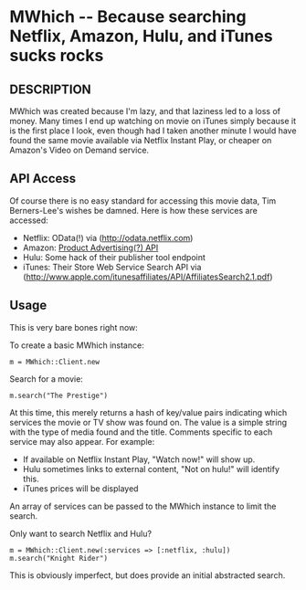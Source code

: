 MWhich -- Because searching Netflix, Amazon, Hulu, and iTunes sucks rocks
==========

## DESCRIPTION

MWhich was created because I'm lazy, and that laziness led to a loss of money.
Many times I end up watching on movie on iTunes simply because it is the first
place I look, even though had I taken another minute I would have found the
same movie available via Netflix Instant Play, or cheaper on Amazon's Video on
Demand service.

## API Access

Of course there is no easy standard for accessing this movie data, Tim
Berners-Lee's wishes be damned. Here is how these services are accessed:

  * Netflix: OData(!) via (http://odata.netflix.com)
  * Amazon: [Product Advertising(?) API](http://docs.amazonwebservices.com/AWSECommerceService/latest/DG/)
  * Hulu: Some hack of their publisher tool endpoint
  * iTunes: Their Store Web Service Search API via (http://www.apple.com/itunesaffiliates/API/AffiliatesSearch2.1.pdf)

## Usage

This is very bare bones right now:

To create a basic MWhich instance:

`m = MWhich::Client.new`

Search for a movie:

`m.search("The Prestige")`

At this time, this merely returns a hash of key/value pairs indicating which
services the movie or TV show was found on. The value is a simple string with
the type of media found and the title. Comments specific to each service
may also appear. For example:

  * If available on Netflix Instant Play, "Watch now!" will show up.
  * Hulu sometimes links to external content, "Not on hulu!" will identify this.
  * iTunes prices will be displayed

An array of services can be passed to the MWhich instance to limit the search.

Only want to search Netflix and Hulu?

    m = MWhich::Client.new(:services => [:netflix, :hulu])
    m.search("Knight Rider")

This is obviously imperfect, but does provide an initial abstracted search.